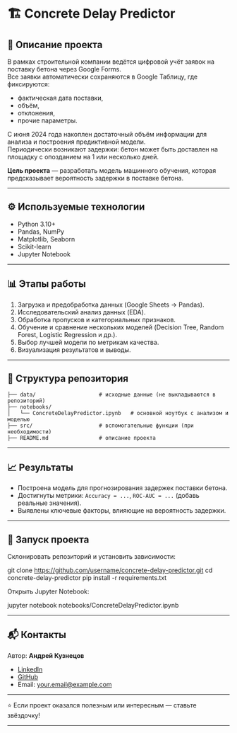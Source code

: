 # 🏗️ Concrete Delay Predictor  

## 📌 Описание проекта  
В рамках строительной компании ведётся цифровой учёт заявок на поставку бетона через Google Forms.  
Все заявки автоматически сохраняются в Google Таблицу, где фиксируются:  
- фактическая дата поставки,  
- объём,  
- отклонения,  
- прочие параметры.  

С июня 2024 года накоплен достаточный объём информации для анализа и построения предиктивной модели.  
Периодически возникают задержки: бетон может быть доставлен на площадку с опозданием на 1 или несколько дней.  

**Цель проекта** — разработать модель машинного обучения, которая предсказывает вероятность задержки в поставке бетона.  

---

## ⚙️ Используемые технологии  
- Python 3.10+  
- Pandas, NumPy  
- Matplotlib, Seaborn  
- Scikit-learn  
- Jupyter Notebook  

---

## 📊 Этапы работы  
1. Загрузка и предобработка данных (Google Sheets → Pandas).  
2. Исследовательский анализ данных (EDA).  
3. Обработка пропусков и категориальных признаков.  
4. Обучение и сравнение нескольких моделей (Decision Tree, Random Forest, Logistic Regression и др.).  
5. Выбор лучшей модели по метрикам качества.  
6. Визуализация результатов и выводы.  

---

## 📂 Структура репозитория  
```
├── data/                    # исходные данные (не выкладываются в репозиторий)
├── notebooks/
│   └── ConcreteDelayPredictor.ipynb   # основной ноутбук с анализом и моделью
├── src/                     # вспомогательные функции (при необходимости)
├── README.md                # описание проекта
```
---

## 📈 Результаты

* Построена модель для прогнозирования задержек поставки бетона.
* Достигнуты метрики: `Accuracy = ...`, `ROC-AUC = ...` (добавь реальные значения).
* Выявлены ключевые факторы, влияющие на вероятность задержки.

---

## 🚀 Запуск проекта

Склонировать репозиторий и установить зависимости:

git clone https://github.com/username/concrete-delay-predictor.git
cd concrete-delay-predictor
pip install -r requirements.txt

Открыть Jupyter Notebook:

jupyter notebook notebooks/ConcreteDelayPredictor.ipynb

---

## 📬 Контакты

Автор: **Андрей Кузнецов**

* [LinkedIn](https://www.linkedin.com/)
* [GitHub](https://github.com/Andrefan1406)
* Email: [your.email@example.com](mailto:your.email@example.com)

---

⭐ Если проект оказался полезным или интересным — ставьте звёздочку!


---

